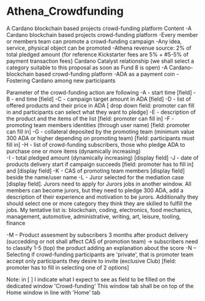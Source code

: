 # Athena_Crowdfunding
A Cardano blockchain based projects crowd-funding platform
Content
-A Cardano blockchain based projects crowd-funding platform
-Every member or members team can promote a crowd-funding campaign 
-Any idea, service, physical object can be promoted
-Athena revenue source:  2% of total pledged amount {for reference Kickstarter fees are 5% + #5-5% of payment transaction fees}
Cardano Catalyst relationship (we shall select a category suitable to this proposal as soon as Fund 8 is open)
-A Cardano-blockchain based crowd-funding platform
-ADA as a payment coin
-Fostering Cardano among new participants

Parameter of the crowd-funding action are following
-A - start time  [field]
-B - end time [field]
-C - campaign target amount in ADA [field]
-D - list of offered products and their price in ADA  [ drop down field: promoter can fill in and participants can select what they want to pledge]
-E - description of the product and the items of the list [field: promoter can fill in]
-F - promoting team members identities (through user name)   [field: promoter can fill in]
-G - collateral deposited by the promoting team (minimum value 300 ADA or higher depending on promoting team) [field: participants must fill in]
-H - list of crowd-funding subscribers, those who pledge ADA to purchase one or more items (dynamically increasing)  
-I - total pledged amount (dynamically increasing) [display field]
-J - date of products delivery start if campaign succeeds  [field: promoter has to fill in] and [display field]
-K - CAS of promoting team members [display field] beside the name/user name
-L - Juror selected for the mediation case [display field]. Jurors need to apply for Jurors jobs in another window. All members can become jurors, but they need to pledge 300 ADA, add a description of their experience and motivation to be jurors. Additionally they should select one or more category they think they are skilled to fulfill the jobs. My tentative list is:  blockchain, coding, electronics, food mechanics, management, automotive, administrative, writing, art, leisure, tooling,  finance

-M – Product assesment by subscribers 3 months after product delivery (succedding or not shall affect CAS of promotion team) → subscribers need to classify 1-5 (top) the product adding an explanation about  the score
-N – Selecting if crowd-funding participants are 'private', that is promoter team accept only participants they desire to invite (exclusive Club) [field: promoter has to fill in selecting one of 2 options] 
  

Note: in [ ] I indicate what I expect to see as field to be filled on the dedicated window 'Crowd-funding'
This window tab shall be on top of the Home window in line with 'Home' tab

